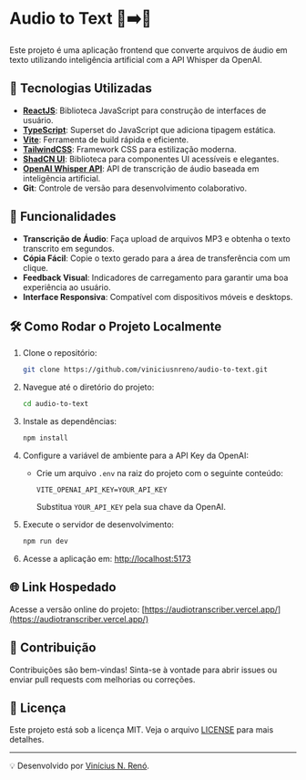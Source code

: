 # Audio to Text 🎤➡️📝

Este projeto é uma aplicação frontend que converte arquivos de áudio em texto utilizando inteligência artificial com a API Whisper da OpenAI.

## 🚀 Tecnologias Utilizadas

- **[ReactJS](https://reactjs.org/)**: Biblioteca JavaScript para construção de interfaces de usuário.
- **[TypeScript](https://www.typescriptlang.org/)**: Superset do JavaScript que adiciona tipagem estática.
- **[Vite](https://vitejs.dev/)**: Ferramenta de build rápida e eficiente.
- **[TailwindCSS](https://tailwindcss.com/)**: Framework CSS para estilização moderna.
- **[ShadCN UI](https://shadcn.dev/)**: Biblioteca para componentes UI acessíveis e elegantes.
- **[OpenAI Whisper API](https://platform.openai.com/)**: API de transcrição de áudio baseada em inteligência artificial.
- **Git**: Controle de versão para desenvolvimento colaborativo.

## 📝 Funcionalidades

- **Transcrição de Áudio**: Faça upload de arquivos MP3 e obtenha o texto transcrito em segundos.
- **Cópia Fácil**: Copie o texto gerado para a área de transferência com um clique.
- **Feedback Visual**: Indicadores de carregamento para garantir uma boa experiência ao usuário.
- **Interface Responsiva**: Compatível com dispositivos móveis e desktops.

## 🛠️ Como Rodar o Projeto Localmente

1. Clone o repositório:
   ```bash
   git clone https://github.com/viniciusnreno/audio-to-text.git
   ```
2. Navegue até o diretório do projeto:
   ```bash
   cd audio-to-text
   ```
3. Instale as dependências:
   ```bash
   npm install
   ```
4. Configure a variável de ambiente para a API Key da OpenAI:

   - Crie um arquivo `.env` na raiz do projeto com o seguinte conteúdo:
     ```
     VITE_OPENAI_API_KEY=YOUR_API_KEY
     ```
     Substitua `YOUR_API_KEY` pela sua chave da OpenAI.

5. Execute o servidor de desenvolvimento:
   ```bash
   npm run dev
   ```
6. Acesse a aplicação em: [http://localhost:5173](http://localhost:5173)

## 🌐 Link Hospedado

Acesse a versão online do projeto: [https://audiotranscriber.vercel.app/](https://audiotranscriber.vercel.app/)

## 🌟 Contribuição

Contribuições são bem-vindas! Sinta-se à vontade para abrir issues ou enviar pull requests com melhorias ou correções.

## 📄 Licença

Este projeto está sob a licença MIT. Veja o arquivo [LICENSE](./LICENSE) para mais detalhes.

---

💡 Desenvolvido por [Vinícius N. Renó](https://viniciusreno.vercel.app/).
